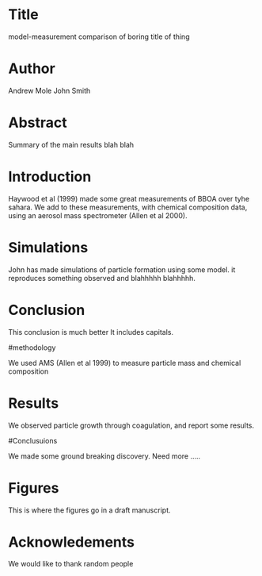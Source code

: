 # Title

model-measurement comparison 
of boring title of thing

# Author
Andrew Mole
John Smith

# Abstract

Summary of the main results 
blah blah


# Introduction

Haywood et al (1999) made some great measurements of BBOA over tyhe sahara.
We add to these measurements, with chemical composition data, using an aerosol mass spectrometer (Allen et al 2000).

# Simulations


John has made simulations of particle formation using some model.
it reproduces something observed and blahhhhh blahhhhh.

# Conclusion

This conclusion is much better
It includes capitals.

#methodology

We used AMS (Allen et al 1999) to measure particle mass and chemical composition

# Results

We observed particle growth through coagulation, and report some results.

#Conclusuions

We made some ground breaking discovery.
Need more .....

# Figures

This is where the figures go in a draft manuscript.

# Acknowledements

We would like to thank random people



